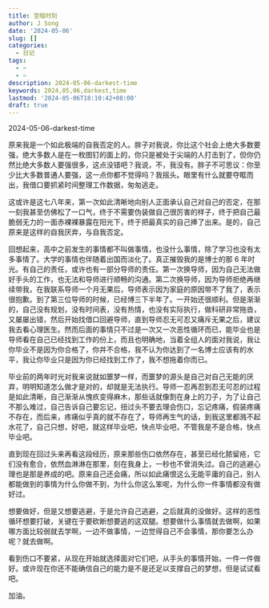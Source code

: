 ```yaml
---
title: 至暗时刻
author: J Song
date: '2024-05-06'
slug: []
categories: 
  - 日记
tags:
  - ~
  - ~
description: 2024-05-06-darkest-time
keywords: 2024,05,06,darkest,time
lastmod: '2024-05-06T18:10:42+08:00'
draft: true
---
```


2024-05-06-darkest-time

<!--more-->

原来我是一个如此极端的自我否定的人。胖子对我说，你比这个社会上绝大多数要强，绝大多数人是在一枚图钉的面上的，你只是被处于尖端的人打击到了，但你仍然比绝大多数人要强很多，这点没错吧？我说，不，我没有。胖子不可思议：你至少比大多数普通人要强，这一点你都不觉得吗？我摇头。眼里有什么就要夺眶而出，我借口要抓紧时间整理工作数据，匆匆逃走。

这或许是这七八年来，第一次如此清晰地向别人正面承认自己对自己的否定，在那一刻我甚至仿佛松了一口气，终于不需要伪装做自己很厉害的样子，终于把自己最脆弱无力的一面赤裸裸暴露在阳光下，终于把最真实的自己捧了出来。是的，自己原来是这样的自我厌弃，与自我否定。

回想起来，高中之前发生的事情都不叫做事情，也没什么事情，除了学习也没有太多事情了。大学的事情也伴随着出国而淡化了。真正摧毁我的是博士的那 6 年时光。有自己的责任，或许也有一部分导师的责任。第一次换导师，因为自己无法做好手头的工作，也无法和导师进行顺畅的沟通。第二次换导师，因为导师拒绝再继续带我，在我联系导师一个月无果后，导师表示因为家庭的原因带不了我了，表示很抱歉。到了第三位导师的时候，已经博三下半年了。一开始还很顺利。但是渐渐的，自己没有规划，没有时间表，没有热情，也没有实际执行，做科研非常拖沓，又屡屡出错，然后开始找借口回避导师，直到导师忍无可忍又痛斥无果之后，建议我去看心理医生。然而后面的事情只不过是一次又一次恶性循环而已，能毕业也是导师看在自己已经找到工作的份上，而且也明确地，当着全组人的面对我说，我让你毕业不是因为你合格了，你并不合格，我不认为你达到了一名博士应该有的水平，我让你毕业只是因为你已经找到工作了，我不想拖着你而已。

毕业前的两年时光对我来说就如噩梦一样，而噩梦的源头是自己对自己无能的厌弃，明明知道怎么做才是对的，却就是无法执行。导师一忍再忍到忍无可忍的过程是如此清晰，自己渐渐从愧疚变得麻木，那些话就像割在身上的刀子，为了让自己不那么难过，自己告诉自己要忘记，扭过头不要去理会伤口，忘记疼痛，假装疼痛不存在，而后来，疼痛似乎真的就不存在了，导师再生气的话，到我这里都溅不起水花了，自己只想，好吧，就这样毕业吧，快点毕业吧，不管我是不是合格，快点毕业吧。

直到现在回过头来再看这段经历，原来那些伤口依然存在，甚至已经化脓留疮，它们没有愈合，依然血淋淋在那里，刻在我身上，一秒也不曾消失过。自己的逃避心理也是那是养成的吧。原来自己还会痛，所以如此痛恨这么无能平庸的自己，别人都能做到的事情为什么你做不到，为什么你这么笨呢，为什么你一件事情都没有做好过。

想要做好，但是又想要逃避，于是允许自己逃避，之后就真的没做好。这样的恶性循环想要打破，关键在于要砍断想要逃的这双腿。想要做什么事情就去做啊，如果哪方面比较弱就去学啊，一边不做事情，一边觉得自己不会事情，那你要怎么办呢？就去做啊。

看到伤口不要紧，从现在开始就选择面对它们吧，从手头的事情开始，一件一件做好。或许现在你还不能确信自己的能力是不是还足以支撑自己的梦想，但是试试看吧。

加油。
